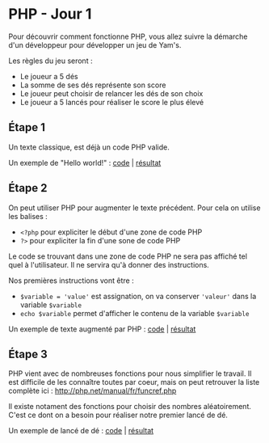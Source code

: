 PHP - Jour 1
======

Pour découvrir comment fonctionne PHP, vous allez suivre la démarche d'un développeur pour développer un jeu de Yam's.

Les règles du jeu seront :

 * Le joueur a 5 dés
 * La somme de ses dés représente son score
 * Le joueur peut choisir de relancer les dés de son choix
 * Le joueur a 5 lancés pour réaliser le score le plus élevé


Étape 1
------

Un texte classique, est déjà un code PHP valide.

Un exemple de "Hello world!" : [code](step1.php) | [résultat](http://php.baddum.com/jour1/step1.php)


Étape 2
------

On peut utiliser PHP pour augmenter le texte précédent.
Pour cela on utilise les balises :

 * `<?php` pour expliciter le début d'une zone de code PHP
 * `?>` pour expliciter la fin d'une sone de code PHP
 
Le code se trouvant dans une zone de code PHP ne sera pas affiché tel quel à l'utilisateur.
Il ne servira qu'à donner des instructions.
 
Nos premières instructions vont être :

 * `$variable = 'value'` est assignation, on va conserver `'valeur'` dans la variable `$variable`
 * `echo $variable` permet d'afficher le contenu de la variable `$variable`


Un exemple de texte augmenté par PHP : [code](step2.php) | [résultat](http://php.baddum.com/jour1/step2.php)



Étape 3
------

PHP vient avec de nombreuses fonctions pour nous simplifier le travail.
Il est difficile de les connaître toutes par coeur, mais on peut retrouver la liste complète ici : http://php.net/manual/fr/funcref.php

Il existe notament des fonctions pour choisir des nombres aléatoirement.
C'est ce dont on a besoin pour réaliser notre premier lancé de dé. 

Un exemple de lancé de dé : [code](step3.php) | [résultat](http://php.baddum.com/jour1/step3.php)


